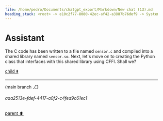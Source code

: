 ```yaml
---
file: /home/pedro/Documents/chatgpt_export/Markdown/New chat (13).md
heading_stack: <root> -> e10c2f77-8080-42ec-af42-a3887b76def9 -> System -> 83d65b0b-2baa-449b-b718-d2b8cc114684 -> System -> aaa2bcea-4758-4eec-8700-5edd0f828f38 -> User -> Goals: -> C Code: -> Python CFFI Code: -> Testing: -> a9dd4a4e-dd38-41a0-8a1c-7cd1ec1322d7 -> Assistant -> aaa2c495-7caa-41da-b556-f4724b700e29 -> User -> 1cea3620-b3b0-4586-a8dd-2b9526fa49a2 -> Assistant -> c4f3cfd4-3397-44d1-ae02-556aa8cae661 -> Assistant -> 7ac5f3e2-8a76-4b15-af32-416bc967f33c -> Tool -> 1d7338c4-6acf-438a-bfc9-476c82af7f1b -> Assistant
---
```

# Assistant

The C code has been written to a file named `sensor.c` and compiled into a shared library named `sensor.so`. Next, let's move on to creating the Python class that interfaces with this shared library using CFFI. Shall we?

[child ⬇️](#aaa2513e-fdef-4417-a0f2-c4fed9c61ec1)

---

(main branch ⎇)
###### aaa2513e-fdef-4417-a0f2-c4fed9c61ec1
[parent ⬆️](#1d7338c4-6acf-438a-bfc9-476c82af7f1b)
